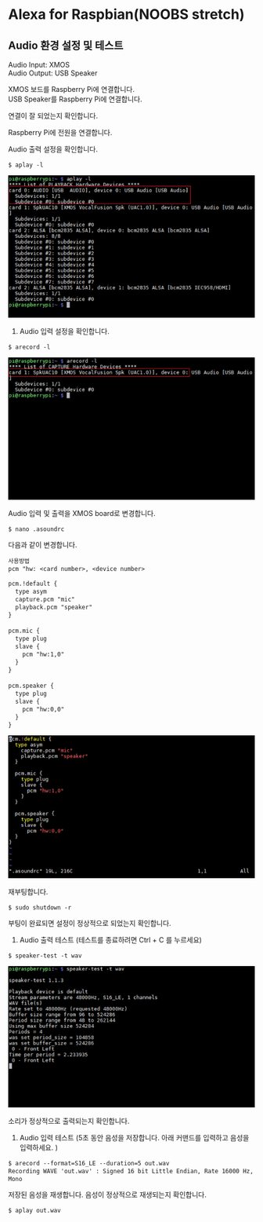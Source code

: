 # Alexa for Raspbian\(NOOBS stretch\)

## Audio 환경 설정 및 테스트

Audio Input: XMOS  
Audio Output: USB Speaker

XMOS 보드를 Raspberry Pi에 연결합니다.  
USB Speaker를 Raspberry Pi에 연결합니다.

연결이 잘 되었는지 확인합니다.

Raspberry Pi에 전원을 연결합니다.

Audio 출력 설정을 확인합니다.

```
$ aplay -l
```

![](/assets/raspbian_audio_step_5.jpg)

1. Audio 입력 설정을 확인합니다.

```
$ arecord -l
```

![](/assets/raspbian_audio_step_6.jpg)

Audio 입력 및 출력을 XMOS board로 변경합니다.

```
$ nano .asoundrc
```

다음과 같이 변경합니다.

```
사용방법
pcm "hw: <card number>, <device number>
```

```
pcm.!default {
  type asym
  capture.pcm "mic"
  playback.pcm "speaker"
}

pcm.mic {
  type plug
  slave {
    pcm "hw:1,0"
  }
}

pcm.speaker {
  type plug
  slave {
    pcm "hw:0,0"
  }
}
```

![](/assets/raspbian_audio_step_7.jpg)

재부팅합니다.

```
$ sudo shutdown -r
```

부팅이 완료되면 설정이 정상적으로 되었는지 확인합니다.

1. Audio 출력 테스트 \(테스트를 종료하려면 Ctrl + C 를 누르세요\)

```
$ speaker-test -t wav
```

![](/assets/raspbian_audio_step_4.jpg)

소리가 정상적으로 출력되는지 확인합니다.

1. Audio 입력 테스트 \(5초 동안 음성을 저장합니다. 아래 커맨드를 입력하고 음성을 입력하세요. \)

```
$ arecord --format=S16_LE --duration=5 out.wav
Recording WAVE 'out.wav' : Signed 16 bit Little Endian, Rate 16000 Hz, Mono
```

저장된 음성을 재생합니다. 음성이 정상적으로 재생되는지 확인합니다.

```
$ aplay out.wav
```



